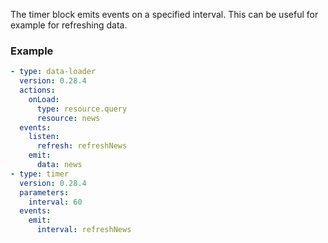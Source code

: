 The timer block emits events on a specified interval. This can be useful for example for refreshing
data.

### Example

```yaml
- type: data-loader
  version: 0.28.4
  actions:
    onLoad:
      type: resource.query
      resource: news
  events:
    listen:
      refresh: refreshNews
    emit:
      data: news
- type: timer
  version: 0.28.4
  parameters:
    interval: 60
  events:
    emit:
      interval: refreshNews
```
